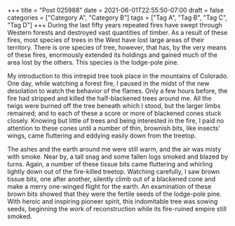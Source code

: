 +++
title = "Post 025988"
date = 2021-06-01T22:55:50-07:00
draft = false
categories = ["Category A", "Category B"]
tags = ["Tag A", "Tag B", "Tag C", "Tag D"]
+++
During the last fifty years repeated fires have swept through Western forests and destroyed vast quantities of timber. As a result of these fires, most species of trees in the West have lost large areas of their territory. There is one species of tree, however, that has, by the very means of these fires, enormously extended its holdings and gained much of the area lost by the others. This species is the lodge-pole pine.

My introduction to this intrepid tree took place in the mountains of Colorado. One day, while watching a forest fire, I paused in the midst of the new desolation to watch the behavior of the flames. Only a few hours before, the fire had stripped and killed the half-blackened trees around me. All the twigs were burned off the tree beneath which I stood, but the larger limbs remained; and to each of these a score or more of blackened cones stuck closely. Knowing but little of trees and being interested in the fire, I paid no attention to these cones until a number of thin, brownish bits, like insects' wings, came fluttering and eddying easily down from the treetop.

The ashes and the earth around me were still warm, and the air was misty with smoke. Near by, a tall snag and some fallen logs smoked and blazed by turns. Again, a number of these tissue bits came fluttering and whirling lightly down out of the fire-killed treetop. Watching carefully, I saw brown tissue bits, one after another, silently climb out of a blackened cone and make a merry one-winged flight for the earth. An examination of these brown bits showed that they were the fertile seeds of the lodge-pole pine. With heroic and inspiring pioneer spirit, this indomitable tree was sowing seeds, beginning the work of reconstruction while its fire-ruined empire still smoked.
